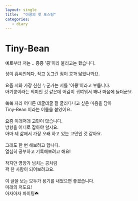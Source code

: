 ```yaml
---
layout: single
title:  "아콩의 첫 포스팅"
categories:
   - diary
---
```


# Tiny-Bean 
예로부터 저는 .. 종종 '콩'이라 불리고는 했습니다.


성이 홍씨인데다, 작고 동그란 점이 콩과 닮았나봐요.</br>
</br>
요즘 저와 가장 친한 누군가는 저를 '아콩'이라고 부릅니다.</br>
아기콩이라는 의미인 것 같은데 어감이 귀여워서 꽤나 마음에 들더군요.</br>
</br>
쑥쑥 자라 어디든 데굴데굴 잘 굴러다니고 싶은 마음을 담아 </br>
Tiny-Bean 이라는 이름을 붙였어요.</br>
</br>
요즘 이래저래 고민이 많습니다.</br>
방향을 어디로 잡아야 할지요.</br>
아마 제 삶에서 가장 오래 하고 있는 고민인 것 같아요.</br>
</br>
그래도 한 번 해보려고 합니다.</br>
열심히 공부하고 기록해보려고 해요!</br>
</br>
작지만 영양가 넘치는 콩처럼</br>
꽉 찬 사람이 되어보려고요.</br>
</br>
이 글을 보는 모두가 용기를 내었으면 좋겠습니다.</br>
미래의 저도요!</br>
아자아자 파이팅☘️</br>
